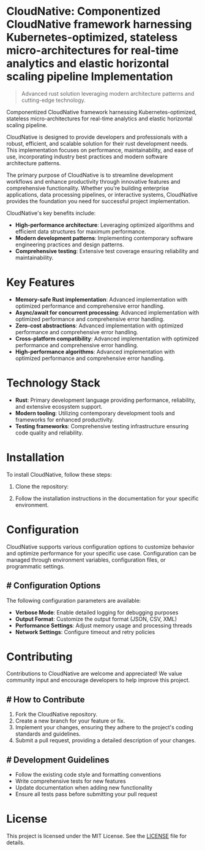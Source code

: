 <!-- fallback_CloudNative_20250810021029_78673 -->

# CloudNative: Componentized CloudNative framework harnessing Kubernetes-optimized, stateless micro-architectures for real-time analytics and elastic horizontal scaling pipeline Implementation
> Advanced rust solution leveraging modern architecture patterns and cutting-edge technology.

Componentized CloudNative framework harnessing Kubernetes-optimized, stateless micro-architectures for real-time analytics and elastic horizontal scaling pipeline.

CloudNative is designed to provide developers and professionals with a robust, efficient, and scalable solution for their rust development needs. This implementation focuses on performance, maintainability, and ease of use, incorporating industry best practices and modern software architecture patterns.

The primary purpose of CloudNative is to streamline development workflows and enhance productivity through innovative features and comprehensive functionality. Whether you're building enterprise applications, data processing pipelines, or interactive systems, CloudNative provides the foundation you need for successful project implementation.

CloudNative's key benefits include:

* **High-performance architecture**: Leveraging optimized algorithms and efficient data structures for maximum performance.
* **Modern development patterns**: Implementing contemporary software engineering practices and design patterns.
* **Comprehensive testing**: Extensive test coverage ensuring reliability and maintainability.

# Key Features

* **Memory-safe Rust implementation**: Advanced implementation with optimized performance and comprehensive error handling.
* **Async/await for concurrent processing**: Advanced implementation with optimized performance and comprehensive error handling.
* **Zero-cost abstractions**: Advanced implementation with optimized performance and comprehensive error handling.
* **Cross-platform compatibility**: Advanced implementation with optimized performance and comprehensive error handling.
* **High-performance algorithms**: Advanced implementation with optimized performance and comprehensive error handling.

# Technology Stack

* **Rust**: Primary development language providing performance, reliability, and extensive ecosystem support.
* **Modern tooling**: Utilizing contemporary development tools and frameworks for enhanced productivity.
* **Testing frameworks**: Comprehensive testing infrastructure ensuring code quality and reliability.

# Installation

To install CloudNative, follow these steps:

1. Clone the repository:


2. Follow the installation instructions in the documentation for your specific environment.

# Configuration

CloudNative supports various configuration options to customize behavior and optimize performance for your specific use case. Configuration can be managed through environment variables, configuration files, or programmatic settings.

## # Configuration Options

The following configuration parameters are available:

* **Verbose Mode**: Enable detailed logging for debugging purposes
* **Output Format**: Customize the output format (JSON, CSV, XML)
* **Performance Settings**: Adjust memory usage and processing threads
* **Network Settings**: Configure timeout and retry policies

# Contributing

Contributions to CloudNative are welcome and appreciated! We value community input and encourage developers to help improve this project.

## # How to Contribute

1. Fork the CloudNative repository.
2. Create a new branch for your feature or fix.
3. Implement your changes, ensuring they adhere to the project's coding standards and guidelines.
4. Submit a pull request, providing a detailed description of your changes.

## # Development Guidelines

* Follow the existing code style and formatting conventions
* Write comprehensive tests for new features
* Update documentation when adding new functionality
* Ensure all tests pass before submitting your pull request

# License

This project is licensed under the MIT License. See the [LICENSE](https://github.com/laurindoisaac/CloudNative/blob/main/LICENSE) file for details.
